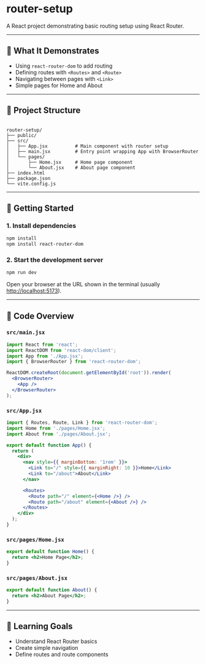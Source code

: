 # router-setup

A React project demonstrating basic routing setup using React Router.

---

## 📄 What It Demonstrates

- Using `react-router-dom` to add routing  
- Defining routes with `<Routes>` and `<Route>`  
- Navigating between pages with `<Link>`  
- Simple pages for Home and About  

---

## 🧱 Project Structure

```

router-setup/
├── public/
├── src/
│   ├── App.jsx          # Main component with router setup
│   ├── main.jsx         # Entry point wrapping App with BrowserRouter
│   └── pages/
│       ├── Home.jsx     # Home page component
│       └── About.jsx    # About page component
├── index.html
├── package.json
└── vite.config.js

````

---

## 🚀 Getting Started

### 1. Install dependencies

```bash
npm install
npm install react-router-dom
````

### 2. Start the development server

```bash
npm run dev
```

Open your browser at the URL shown in the terminal (usually [http://localhost:5173](http://localhost:5173)).

---

## 🧠 Code Overview

### `src/main.jsx`

```jsx
import React from 'react';
import ReactDOM from 'react-dom/client';
import App from './App.jsx';
import { BrowserRouter } from 'react-router-dom';

ReactDOM.createRoot(document.getElementById('root')).render(
  <BrowserRouter>
    <App />
  </BrowserRouter>
);
```

### `src/App.jsx`

```jsx
import { Routes, Route, Link } from 'react-router-dom';
import Home from './pages/Home.jsx';
import About from './pages/About.jsx';

export default function App() {
  return (
    <div>
      <nav style={{ marginBottom: '1rem' }}>
        <Link to="/" style={{ marginRight: 10 }}>Home</Link>
        <Link to="/about">About</Link>
      </nav>

      <Routes>
        <Route path="/" element={<Home />} />
        <Route path="/about" element={<About />} />
      </Routes>
    </div>
  );
}
```

### `src/pages/Home.jsx`

```jsx
export default function Home() {
  return <h2>Home Page</h2>;
}
```

### `src/pages/About.jsx`

```jsx
export default function About() {
  return <h2>About Page</h2>;
}
```

---

## 🎯 Learning Goals

* Understand React Router basics
* Create simple navigation
* Define routes and route components

